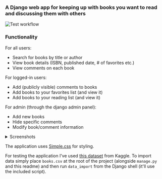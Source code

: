 ### A Django web app for keeping up with books you want to read and discussing them with others

![Test workflow](https://github.com/AdrianKlessa/BookClub/actions/workflows/django.yml/badge.svg)

### Functionality

For all users:
* Search for books by title or author
* View book details (ISBN, published date, # of favorites etc.)
* View comments on each book

For logged-in users:

* Add (publicly visible) comments to books
* Add books to your favorites list (and view it)
* Add books to your reading list (and view it)

For admin (through the django admin panel):
* Add new books
* Hide specific comments
* Modify book/comment information

<details>
  <summary>Screenshots</summary>

![img](docs/screenshots/search.PNG)
![img](docs/screenshots/favorites.PNG)
![img](docs/screenshots/book_details.PNG)
![img](docs/screenshots/comments_section.PNG)
</details>

The application uses [Simple.css](https://simplecss.org/) for styling.

For testing the application I've used [this dataset](https://www.kaggle.com/datasets/jealousleopard/goodreadsbooks) from Kaggle. 
To import data simply place `books.csv` at the root of the project (alongside `manage.py` and this readme) and then run `data_import` from the Django shell (it'll use the included script). 
